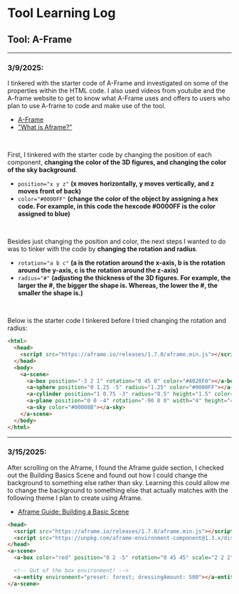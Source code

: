 # Tool Learning Log

## Tool: A-Frame

---

### 3/9/2025:
I tinkered with the starter code of A-Frame and investigated on some of the properties within the HTML code. I also used videos from youtube and the A-frame website to get to know what A-Frame uses and offers to users who plan to use A-frame to code and make use of the tool. 

* [A-Frame](https://aframe.io/docs/1.7.0/introduction/)
* ["What is Aframe?"](https://www.youtube.com/watch?v=ktjMCanKNLk)

<br>

First, I tinkered with the starter code by changing the position of each component, **changing the color of the 3D figures, and changing the color of the sky background**.
  * ``position="x y z"`` **(x moves horizontally, y moves vertically, and z moves front of back)**
  * ``color="#0000FF"`` **(change the color of the object by assigning a hex code. For example, in this code the hexcode #0000FF is the color assigned to blue)**

<br>

Besides just changing the position and color, the next steps I wanted to do was to tinker with the code by **changing the rotation and radius**.
  * ``rotation="a b c"`` **(a is the rotation around the x-axis, b is the rotation around the y-axis, c is the rotation around the z-axis)**
  * ``radius="#"`` **(adjusting the thickness of the 3D figures. For example, the larger the #, the bigger the shape is. Whereas, the lower the #, the smaller the shape is.)**

<br>

Below is the starter code I tinkered before I tried changing the rotation and radius:

```HTML
<html>
  <head>
    <script src="https://aframe.io/releases/1.7.0/aframe.min.js"></script>
  </head>
  <body>
    <a-scene>
      <a-box position="-3 2 1" rotation="0 45 0" color="#A020F0"></a-box>
      <a-sphere position="0 1.25 -5" radius="1.25" color="#0000FF"></a-sphere>
      <a-cylinder position="1 0.75 -3" radius="0.5" height="1.5" color="#00FF00"></a-cylinder>
      <a-plane position="0 0 -4" rotation="-90 0 0" width="4" height="4" color="#7BC8A4"></a-plane>
      <a-sky color="#00008B"></a-sky>
    </a-scene>
  </body>
</html>
```
<hr>

### 3/15/2025:
After scrolling on the Aframe, I found the Aframe guide section, I checked out the Building Basics Scene and found out how I could change the background to something else rather than sky. Learning this could allow me to change the background to something else that actually matches with the following theme I plan to create using Aframe.

* [Aframe Guide: Building a Basic Scene](https://aframe.io/docs/1.7.0/guides/building-a-basic-scene.html)

```HTML
<head>
  <script src="https://aframe.io/releases/1.7.0/aframe.min.js"></script>
  <script src="https://unpkg.com/aframe-environment-component@1.3.x/dist/aframe-environment-component.min.js"></script>
</head>
<a-scene>
  <a-box color="red" position="0 2 -5" rotation="0 45 45" scale="2 2 2"></a-box>

  <!-- Out of the box environment! -->
  <a-entity environment="preset: forest; dressingAmount: 500"></a-entity>
</a-scene>
```
<!-- 
* Links you used today (websites, videos, etc)
* Things you tried, progress you made, etc
* Challenges, a-ha moments, etc
* Questions you still have
* What you're going to try next
-->
